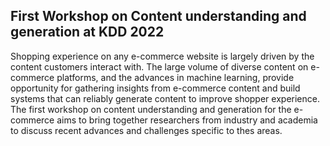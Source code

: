 ## First Workshop on Content understanding and generation at KDD 2022

Shopping experience on any e-commerce website is largely driven by the content customers interact with. The large volume of diverse content on e-commerce platforms, and the advances in machine learning, provide opportunity for gathering insights from e-commerce content and build systems that can reliably generate content to improve shopper experience. The first workshop on content understanding and generation for the e-commerce aims to bring together researchers from industry and academia to discuss recent advances and challenges specific to thes areas. 

